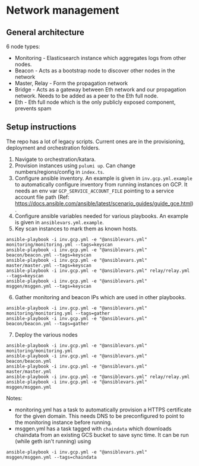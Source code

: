 # Network management

## General architecture
6 node types:
- Monitoring - Elasticsearch instance which aggregates logs from other nodes.
- Beacon - Acts as a bootstrap node to discover other nodes in the network
- Master, Relay - Form the propagation network
- Bridge - Acts as a gateway between Eth network and our propagation network. Needs to be added as a peer to the Eth full node.
- Eth - Eth full node which is the only publicly exposed component, prevents spam

## Setup instructions

The repo has a lot of legacy scripts. Current ones are in the provisioning, deployment and orchestration folders.
1. Navigate to orchestration/katara.
2. Provision instances using `pulumi up`. Can change numbers/regions/config in `index.ts`.
3. Configure ansible inventory. An example is given in `inv.gcp.yml.example` to automatically configure inventory from running instances on GCP. It needs an env var `GCP_SERVICE_ACCOUNT_FILE` pointing to a service account file path (Ref: https://docs.ansible.com/ansible/latest/scenario_guides/guide_gce.html).
4. Configure ansible variables needed for various playbooks. An example is given in `ansiblevars.yml.example`.
5. Key scan instances to mark them as known hosts.
```
ansible-playbook -i inv.gcp.yml -e "@ansiblevars.yml" monitoring/monitoring.yml --tags=keyscan
ansible-playbook -i inv.gcp.yml -e "@ansiblevars.yml" beacon/beacon.yml --tags=keyscan
ansible-playbook -i inv.gcp.yml -e "@ansiblevars.yml" master/master.yml --tags=keyscan
ansible-playbook -i inv.gcp.yml -e "@ansiblevars.yml" relay/relay.yml --tags=keyscan
ansible-playbook -i inv.gcp.yml -e "@ansiblevars.yml" msggen/msggen.yml --tags=keyscan
```
6. Gather monitoring and beacon IPs which are used in other playbooks.
```
ansible-playbook -i inv.gcp.yml -e "@ansiblevars.yml" monitoring/monitoring.yml --tags=gather
ansible-playbook -i inv.gcp.yml -e "@ansiblevars.yml" beacon/beacon.yml --tags=gather
```
7. Deploy the various nodes
```
ansible-playbook -i inv.gcp.yml -e "@ansiblevars.yml" monitoring/monitoring.yml
ansible-playbook -i inv.gcp.yml -e "@ansiblevars.yml" beacon/beacon.yml
ansible-playbook -i inv.gcp.yml -e "@ansiblevars.yml" master/master.yml
ansible-playbook -i inv.gcp.yml -e "@ansiblevars.yml" relay/relay.yml
ansible-playbook -i inv.gcp.yml -e "@ansiblevars.yml" msggen/msggen.yml
```

Notes:
- monitoring.yml has a task to automatically provision a HTTPS certificate for the given domain. This needs DNS to be preconfigured to point to the monitoring instance before running.
- msggen.yml has a task tagged with `chaindata` which downloads chaindata from an existing GCS bucket to save sync time. It can be run (while geth isn't running) using
```
ansible-playbook -i inv.gcp.yml -e "@ansiblevars.yml" msggen/msggen.yml --tags=chaindata
```
